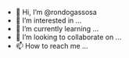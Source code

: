 - 👋 Hi, I’m @rondogassosa
- 👀 I’m interested in ...
- 🌱 I’m currently learning ...
- 💞️ I’m looking to collaborate on ...
- 📫 How to reach me ...

<!---
rondogassosa/rondogassosa is a ✨ special ✨ repository because its `README.md` (this file) appears on your GitHub profile.
You can click the Preview link to take a look at your changes.
--->
